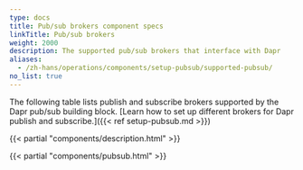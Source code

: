 ```yaml
---
type: docs
title: Pub/sub brokers component specs
linkTitle: Pub/sub brokers
weight: 2000
description: The supported pub/sub brokers that interface with Dapr
aliases:
  - /zh-hans/operations/components/setup-pubsub/supported-pubsub/
no_list: true
---
```


The following table lists publish and subscribe brokers supported by the Dapr pub/sub building block. [Learn how to set up different brokers for Dapr publish and subscribe.]({{< ref setup-pubsub.md >}})

{{< partial "components/description.html" >}}

{{< partial "components/pubsub.html" >}}
